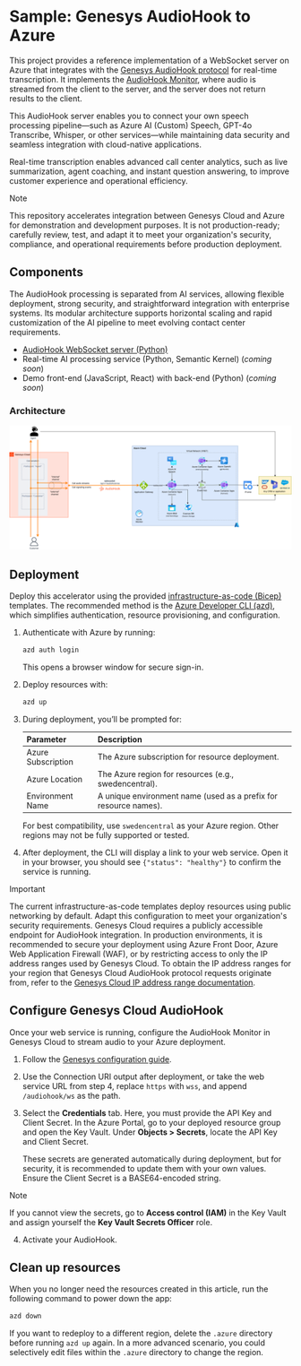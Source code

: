 # Sample: Genesys AudioHook to Azure

This project provides a reference implementation of a WebSocket server on Azure that integrates with the [Genesys AudioHook protocol](https://developer.genesys.cloud/devapps/audiohook) for real-time transcription. It implements the [AudioHook Monitor](https://help.mypurecloud.com/articles/audiohook-monitor-overview/), where audio is streamed from the client to the server, and the server does not return results to the client.

This AudioHook server enables you to connect your own speech processing pipeline—such as Azure AI (Custom) Speech, GPT-4o Transcribe, Whisper, or other services—while maintaining data security and seamless integration with cloud-native applications.

Real-time transcription enables advanced call center analytics, such as live summarization, agent coaching, and instant question answering, to improve customer experience and operational efficiency.

> [!NOTE]
> This repository accelerates integration between Genesys Cloud and Azure for demonstration and development purposes. It is not production-ready; carefully review, test, and adapt it to meet your organization's security, compliance, and operational requirements before production deployment.

## Components

The AudioHook processing is separated from AI services, allowing flexible deployment, strong security, and straightforward integration with enterprise systems. Its modular architecture supports horizontal scaling and rapid customization of the AI pipeline to meet evolving contact center requirements.

- [AudioHook WebSocket server (Python)](./server/python)
- Real-time AI processing service (Python, Semantic Kernel) (_coming soon_)
- Demo front-end (JavaScript, React) with back-end (Python) (_coming soon_)

### Architecture

![Real-time architecture](./docs/images/real-time-architecture.png)

## Deployment

Deploy this accelerator using the provided [infrastructure-as-code (Bicep)](./infra) templates. The recommended method is the [Azure Developer CLI (azd)](https://learn.microsoft.com/en-us/azure/developer/azure-developer-cli/), which simplifies authentication, resource provisioning, and configuration.

1. Authenticate with Azure by running:

    ```bash
    azd auth login
    ```

    This opens a browser window for secure sign-in.

2. Deploy resources with:

    ```bash
    azd up
    ```

3. During deployment, you’ll be prompted for:

    | Parameter           | Description                                                                 |
    |---------------------|-----------------------------------------------------------------------------|
    | Azure Subscription  | The Azure subscription for resource deployment.                              |
    | Azure Location      | The Azure region for resources (e.g., swedencentral).                       |
    | Environment Name    | A unique environment name (used as a prefix for resource names).             |

    For best compatibility, use `swedencentral` as your Azure region. Other regions may not be fully supported or tested.

4. After deployment, the CLI will display a link to your web service. Open it in your browser, you should see `{"status": "healthy"}` to confirm the service is running.


> [!IMPORTANT]
> The current infrastructure-as-code templates deploy resources using public networking by default. Adapt this configuration to meet your organization's security requirements. Genesys Cloud requires a publicly accessible endpoint for AudioHook integration. In production environments, it is recommended to secure your deployment using Azure Front Door, Azure Web Application Firewall (WAF), or by restricting access to only the IP address ranges used by Genesys Cloud.
> To obtain the IP address ranges for your region that Genesys Cloud AudioHook protocol requests originate from, refer to the [Genesys Cloud IP address range documentation](https://help.mypurecloud.com/faqs/obtain-the-ip-address-range-for-my-region-for-audiohook/).


## Configure Genesys Cloud AudioHook

Once your web service is running, configure the AudioHook Monitor in Genesys Cloud to stream audio to your Azure deployment.

1. Follow the [Genesys configuration guide](https://help.mypurecloud.com/articles/configure-and-activate-audiohook-monitor-in-genesys-cloud/).

2. Use the Connection URI output after deployment, or take the web service URL from step 4, replace `https` with `wss`, and append `/audiohook/ws` as the path.

3. Select the **Credentials** tab. Here, you must provide the API Key and Client Secret. In the Azure Portal, go to your deployed resource group and open the Key Vault. Under **Objects > Secrets**, locate the API Key and Client Secret.

    These secrets are generated automatically during deployment, but for security, it is recommended to update them with your own values. Ensure the Client Secret is a BASE64-encoded string.

> [!NOTE]
> If you cannot view the secrets, go to **Access control (IAM)** in the Key Vault and assign yourself the **Key Vault Secrets Officer** role.

4. Activate your AudioHook.

## Clean up resources

When you no longer need the resources created in this article, run the following command to power down the app:

```bash
azd down
```

If you want to redeploy to a different region, delete the `.azure` directory before running `azd up` again. In a more advanced scenario, you could selectively edit files within the `.azure` directory to change the region.
